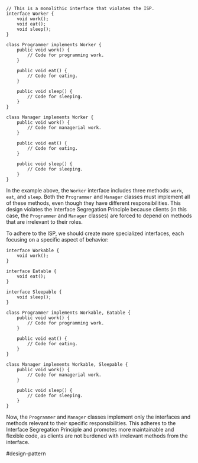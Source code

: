 ```
// This is a monolithic interface that violates the ISP.
interface Worker {
    void work();
    void eat();
    void sleep();
}

class Programmer implements Worker {
    public void work() {
        // Code for programming work.
    }

    public void eat() {
        // Code for eating.
    }

    public void sleep() {
        // Code for sleeping.
    }
}

class Manager implements Worker {
    public void work() {
        // Code for managerial work.
    }

    public void eat() {
        // Code for eating.
    }

    public void sleep() {
        // Code for sleeping.
    }
}
```

In the example above, the `Worker` interface includes three methods: `work`, `eat`, and `sleep`. Both the `Programmer` and `Manager` classes must implement all of these methods, even though they have different responsibilities. This design violates the Interface Segregation Principle because clients (in this case, the `Programmer` and `Manager` classes) are forced to depend on methods that are irrelevant to their roles.

To adhere to the ISP, we should create more specialized interfaces, each focusing on a specific aspect of behavior:

```
interface Workable {
    void work();
}

interface Eatable {
    void eat();
}

interface Sleepable {
    void sleep();
}

class Programmer implements Workable, Eatable {
    public void work() {
        // Code for programming work.
    }

    public void eat() {
        // Code for eating.
    }
}

class Manager implements Workable, Sleepable {
    public void work() {
        // Code for managerial work.
    }

    public void sleep() {
        // Code for sleeping.
    }
}
```

Now, the `Programmer` and `Manager` classes implement only the interfaces and methods relevant to their specific responsibilities. This adheres to the Interface Segregation Principle and promotes more maintainable and flexible code, as clients are not burdened with irrelevant methods from the interface.

#design-pattern 